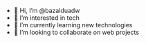 - 👋 Hi, I’m @bazalduadw
- 👀 I’m interested in tech
- 🌱 I’m currently learning new technologies
- 💞️ I’m looking to collaborate on web projects

